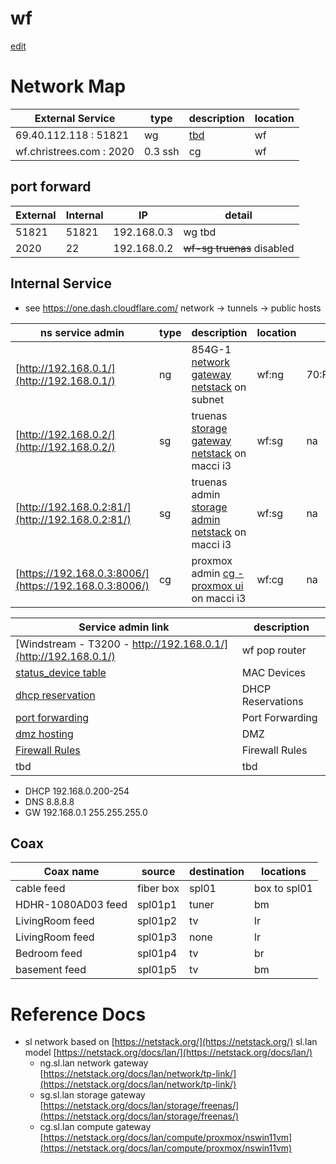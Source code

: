 # wf

[edit]()
# Network Map

| External Service             | type | description | location    |
|------------------------------|------|-------------|-------------|
|      69.40.112.118   : 51821  | wg | [tbd]() | wf |
| wf.christrees.com :  2020  | 0.3 ssh  | cg | wf |


## port forward

| External | Internal | IP | detail |
|-------|-------|---------------|---|
| 51821	| 51821	| 192.168.0.3 | wg tbd | 
|  2020 |    22 | 192.168.0.2 | ~~wf-sg truenas~~ disabled | 

## Internal Service 
- see https://one.dash.cloudflare.com/ network -> tunnels -> public hosts

| ns service admin    | type    | description | location    | mac |
|---------------------|---------|-------------|-------------|-----|
| [http://192.168.0.1/](http://192.168.0.1/) | ng | 854G-1 [network gateway netstack](https://netstack.org/docs/lan/network/) on subnet | wf:ng | 70:F1:96:95:E4:91 |
| [http://192.168.0.2/](http://192.168.0.2/) | sg | truenas  [storage gateway netstack](https://netstack.org/docs/lan/storage/) on macci i3 | wf:sg  | na |
| [http://192.168.0.2:81/](http://192.168.0.2:81/) | sg | truenas admin [storage admin netstack](http://192.168.6.2:81) on macci i3 | wf:sg  | na |
| [https://192.168.0.3:8006/](https://192.168.0.3:8006/) | cg | proxmox admin [cg - proxmox ui](https://192.168.0.3:8006/) on macci i3 | wf:cg  | na |

| Service admin link | description |
|---|---|
| [Windstream - T3200 - http://192.168.0.1/](http://192.168.0.1/) | wf pop router |
| [status_device table](http://192.168.0.1/modemstatus_lanstatus.html) | MAC Devices |
| [dhcp reservation](http://192.168.0.1/advancedsetup_dhcpreservation.html) | DHCP Reservations |
| [port forwarding](http://192.168.0.1/advancedsetup_advancedportforwarding.html) | Port Forwarding |
| [dmz hosting](http://192.168.0.1/advancedsetup_dmzhosting.html) | DMZ |
| [Firewall Rules](http://192.168.0.1/advancedsetup_firewallsettings.html) | Firewall Rules |
| tbd | tbd |

- DHCP 192.168.0.200-254
- DNS 8.8.8.8
- GW 192.168.0.1 255.255.255.0

## Coax

| Coax name  | source   | destination | locations |
| ---------- |----------|-------------|-----------|
| cable feed | fiber box | spl01    | box to spl01 |
| HDHR-1080AD03 feed | spl01p1 | tuner | bm |
| LivingRoom feed | spl01p2 | tv | lr |
| LivingRoom feed | spl01p3 | none | lr |
| Bedroom feed | spl01p4 | tv | br |
| basement feed | spl01p5 | tv | bm |

# Reference Docs
- sl network based on [https://netstack.org/](https://netstack.org/) sl.lan model [https://netstack.org/docs/lan/](https://netstack.org/docs/lan/)
  - ng.sl.lan network gateway [https://netstack.org/docs/lan/network/tp-link/](https://netstack.org/docs/lan/network/tp-link/)
  - sg.sl.lan storage gateway [https://netstack.org/docs/lan/storage/freenas/](https://netstack.org/docs/lan/storage/freenas/)
  - cg.sl.lan compute gateway [https://netstack.org/docs/lan/compute/proxmox/nswin11vm](https://netstack.org/docs/lan/compute/proxmox/nswin11vm)

